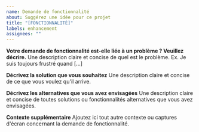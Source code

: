 ```yaml
---
name: Demande de fonctionnalité
about: Suggérez une idée pour ce projet
title: "[FONCTIONNALITÉ]"
labels: enhancement
assignees: ""
---
```


**Votre demande de fonctionnalité est-elle liée à un problème ? Veuillez
décrire.** Une description claire et concise de quel est le problème. Ex. Je
suis toujours frustré quand [...]

**Décrivez la solution que vous souhaitez** Une description claire et concise de
ce que vous voulez qu'il arrive.

**Décrivez les alternatives que vous avez envisagées** Une description claire et
concise de toutes solutions ou fonctionnalités alternatives que vous avez
envisagées.

**Contexte supplémentaire** Ajoutez ici tout autre contexte ou captures d'écran
concernant la demande de fonctionnalité.
